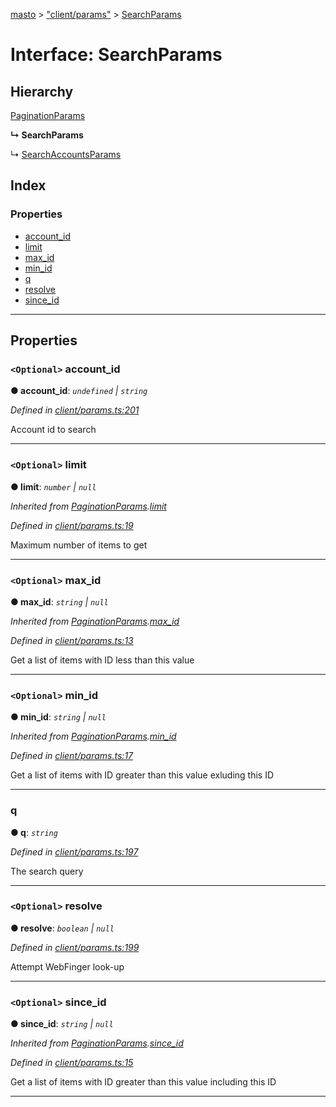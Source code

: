 [masto](../README.md) > ["client/params"](../modules/_client_params_.md) > [SearchParams](../interfaces/_client_params_.searchparams.md)

# Interface: SearchParams

## Hierarchy

 [PaginationParams](_client_params_.paginationparams.md)

**↳ SearchParams**

↳  [SearchAccountsParams](_client_params_.searchaccountsparams.md)

## Index

### Properties

* [account_id](_client_params_.searchparams.md#account_id)
* [limit](_client_params_.searchparams.md#limit)
* [max_id](_client_params_.searchparams.md#max_id)
* [min_id](_client_params_.searchparams.md#min_id)
* [q](_client_params_.searchparams.md#q)
* [resolve](_client_params_.searchparams.md#resolve)
* [since_id](_client_params_.searchparams.md#since_id)

---

## Properties

<a id="account_id"></a>

### `<Optional>` account_id

**● account_id**: *`undefined` \| `string`*

*Defined in [client/params.ts:201](https://github.com/neet/masto.js/blob/b4e0b0f/src/client/params.ts#L201)*

Account id to search

___
<a id="limit"></a>

### `<Optional>` limit

**● limit**: *`number` \| `null`*

*Inherited from [PaginationParams](_client_params_.paginationparams.md).[limit](_client_params_.paginationparams.md#limit)*

*Defined in [client/params.ts:19](https://github.com/neet/masto.js/blob/b4e0b0f/src/client/params.ts#L19)*

Maximum number of items to get

___
<a id="max_id"></a>

### `<Optional>` max_id

**● max_id**: *`string` \| `null`*

*Inherited from [PaginationParams](_client_params_.paginationparams.md).[max_id](_client_params_.paginationparams.md#max_id)*

*Defined in [client/params.ts:13](https://github.com/neet/masto.js/blob/b4e0b0f/src/client/params.ts#L13)*

Get a list of items with ID less than this value

___
<a id="min_id"></a>

### `<Optional>` min_id

**● min_id**: *`string` \| `null`*

*Inherited from [PaginationParams](_client_params_.paginationparams.md).[min_id](_client_params_.paginationparams.md#min_id)*

*Defined in [client/params.ts:17](https://github.com/neet/masto.js/blob/b4e0b0f/src/client/params.ts#L17)*

Get a list of items with ID greater than this value exluding this ID

___
<a id="q"></a>

###  q

**● q**: *`string`*

*Defined in [client/params.ts:197](https://github.com/neet/masto.js/blob/b4e0b0f/src/client/params.ts#L197)*

The search query

___
<a id="resolve"></a>

### `<Optional>` resolve

**● resolve**: *`boolean` \| `null`*

*Defined in [client/params.ts:199](https://github.com/neet/masto.js/blob/b4e0b0f/src/client/params.ts#L199)*

Attempt WebFinger look-up

___
<a id="since_id"></a>

### `<Optional>` since_id

**● since_id**: *`string` \| `null`*

*Inherited from [PaginationParams](_client_params_.paginationparams.md).[since_id](_client_params_.paginationparams.md#since_id)*

*Defined in [client/params.ts:15](https://github.com/neet/masto.js/blob/b4e0b0f/src/client/params.ts#L15)*

Get a list of items with ID greater than this value including this ID

___

